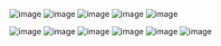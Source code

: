 ![image](https://64.media.tumblr.com/040f65084a275e88c79cf3ba5a4a6c25/1efb4a597db07ff3-ee/s1280x1920/bafa61fd74cc6ea2c0d0bdcb3b998e4db1f5da91.pnj)
![image](https://64.media.tumblr.com/244382f4f10f8119b6ee44e3c0707c31/57ea133d8765bcb3-3d/s250x400/d3274808d28e4a1be4718bd87eab12461a090f5c.gifv) ![image](https://64.media.tumblr.com/abbb0ae24ea26cc51351359e8e601bca/57ea133d8765bcb3-06/s250x400/04bb2c969577009c2516fc8940c5fa4ba33f2329.gifv) ![image](https://64.media.tumblr.com/65ad5f0e373bb2c535abb5d77b726504/27fd15063e81f2e1-10/s250x400/60c2156e91f7bfdd1ddaaa886549f1c02b7ab9a7.gifv) ![image](https://i.imgur.com/KaYSHbx.gif)

![image](https://images-wixmp-ed30a86b8c4ca887773594c2.wixmp.com/f/154a210e-d0aa-4a54-92dc-ba074eeafda8/dc59fc8-d12a1f65-8d42-4ab6-ac81-08f4a2ac47a6.gif?token=eyJ0eXAiOiJKV1QiLCJhbGciOiJIUzI1NiJ9.eyJzdWIiOiJ1cm46YXBwOjdlMGQxODg5ODIyNjQzNzNhNWYwZDQxNWVhMGQyNmUwIiwiaXNzIjoidXJuOmFwcDo3ZTBkMTg4OTgyMjY0MzczYTVmMGQ0MTVlYTBkMjZlMCIsIm9iaiI6W1t7InBhdGgiOiJcL2ZcLzE1NGEyMTBlLWQwYWEtNGE1NC05MmRjLWJhMDc0ZWVhZmRhOFwvZGM1OWZjOC1kMTJhMWY2NS04ZDQyLTRhYjYtYWM4MS0wOGY0YTJhYzQ3YTYuZ2lmIn1dXSwiYXVkIjpbInVybjpzZXJ2aWNlOmZpbGUuZG93bmxvYWQiXX0.I7e0JQNs1abwYxUdPR82fOgrG_iOWXQc98MwaAAfMdI)
![image](https://images-wixmp-ed30a86b8c4ca887773594c2.wixmp.com/f/8a09be93-97f3-4bf6-98b5-9f1d2e0386f3/d65hy3v-cf77f02c-efc8-40ee-9e93-a125564e1797.gif?token=eyJ0eXAiOiJKV1QiLCJhbGciOiJIUzI1NiJ9.eyJzdWIiOiJ1cm46YXBwOjdlMGQxODg5ODIyNjQzNzNhNWYwZDQxNWVhMGQyNmUwIiwiaXNzIjoidXJuOmFwcDo3ZTBkMTg4OTgyMjY0MzczYTVmMGQ0MTVlYTBkMjZlMCIsIm9iaiI6W1t7InBhdGgiOiJcL2ZcLzhhMDliZTkzLTk3ZjMtNGJmNi05OGI1LTlmMWQyZTAzODZmM1wvZDY1aHkzdi1jZjc3ZjAyYy1lZmM4LTQwZWUtOWU5My1hMTI1NTY0ZTE3OTcuZ2lmIn1dXSwiYXVkIjpbInVybjpzZXJ2aWNlOmZpbGUuZG93bmxvYWQiXX0.2cszs0YEqid6FNRmlU15VYh4-gcAihsqSz5iKCSRivo) ![image](https://64.media.tumblr.com/9b02a729bb2151bb023d7e45b889451f/7a5d8c625d8a6b47-fe/s100x200/58c91bc8c8d93cf2f90cd21b513474e7fcb01539.gifv) ![image](https://64.media.tumblr.com/8fb48e8ad5aef77efef9a3ab42b96242/7a5d8c625d8a6b47-7a/s100x200/198ac6c283b12d3fd62e54609182e1ac70e4f4f7.gifv) ![image](https://images-wixmp-ed30a86b8c4ca887773594c2.wixmp.com/f/8a09be93-97f3-4bf6-98b5-9f1d2e0386f3/d6o16b1-039929a0-f5ac-4290-b3c8-40c828490f4c.gif?token=eyJ0eXAiOiJKV1QiLCJhbGciOiJIUzI1NiJ9.eyJzdWIiOiJ1cm46YXBwOjdlMGQxODg5ODIyNjQzNzNhNWYwZDQxNWVhMGQyNmUwIiwiaXNzIjoidXJuOmFwcDo3ZTBkMTg4OTgyMjY0MzczYTVmMGQ0MTVlYTBkMjZlMCIsIm9iaiI6W1t7InBhdGgiOiJcL2ZcLzhhMDliZTkzLTk3ZjMtNGJmNi05OGI1LTlmMWQyZTAzODZmM1wvZDZvMTZiMS0wMzk5MjlhMC1mNWFjLTQyOTAtYjNjOC00MGM4Mjg0OTBmNGMuZ2lmIn1dXSwiYXVkIjpbInVybjpzZXJ2aWNlOmZpbGUuZG93bmxvYWQiXX0.nQm60UDlbPf4wgAG-waI1q9AwmNeQCrnj6tJ-3y8pSs) ![image](https://64.media.tumblr.com/c61fa8c556e8052887fa97122d3834d9/d9f33559b7d76b91-f2/s100x200/e9637adfa1fc0c4573d6f09c889e81fe288bf446.gif)
